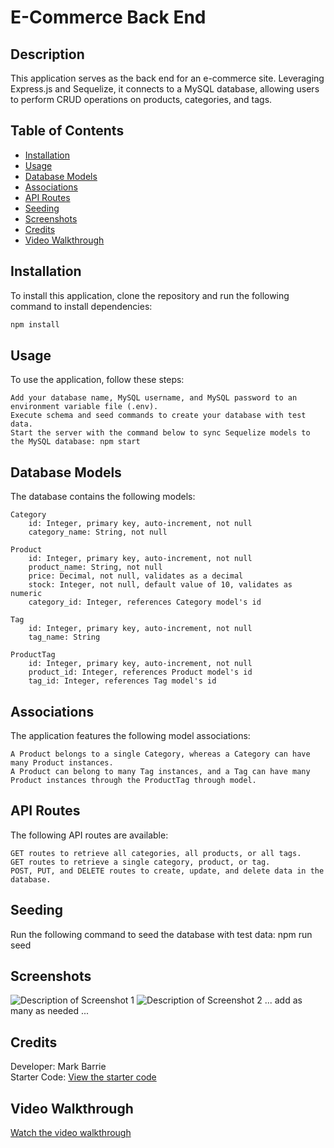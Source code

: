 # E-Commerce Back End

## Description

This application serves as the back end for an e-commerce site. Leveraging Express.js and Sequelize, it connects to a MySQL database, allowing users to perform CRUD operations on products, categories, and tags.

## Table of Contents

- [Installation](#installation)
- [Usage](#usage)
- [Database Models](#database-models)
- [Associations](#associations)
- [API Routes](#api-routes)
- [Seeding](#seeding)
- [Screenshots](#screenshots)
- [Credits](#credits)
- [Video Walkthrough](#video-walkthrough)

## Installation

To install this application, clone the repository and run the following command to install dependencies:

```bash
npm install
```
## Usage

To use the application, follow these steps:

    Add your database name, MySQL username, and MySQL password to an environment variable file (.env).
    Execute schema and seed commands to create your database with test data.
    Start the server with the command below to sync Sequelize models to the MySQL database: npm start

## Database Models

The database contains the following models:

    Category
        id: Integer, primary key, auto-increment, not null
        category_name: String, not null

    Product
        id: Integer, primary key, auto-increment, not null
        product_name: String, not null
        price: Decimal, not null, validates as a decimal
        stock: Integer, not null, default value of 10, validates as numeric
        category_id: Integer, references Category model's id

    Tag
        id: Integer, primary key, auto-increment, not null
        tag_name: String

    ProductTag
        id: Integer, primary key, auto-increment, not null
        product_id: Integer, references Product model's id
        tag_id: Integer, references Tag model's id

## Associations

The application features the following model associations:

    A Product belongs to a single Category, whereas a Category can have many Product instances.
    A Product can belong to many Tag instances, and a Tag can have many Product instances through the ProductTag through model.

## API Routes

The following API routes are available:

    GET routes to retrieve all categories, all products, or all tags.
    GET routes to retrieve a single category, product, or tag.
    POST, PUT, and DELETE routes to create, update, and delete data in the database.

## Seeding

Run the following command to seed the database with test data: npm run seed

## Screenshots

![Description of Screenshot 1](./assets/path-to-your-screenshot-1.png)
![Description of Screenshot 2](./assets/path-to-your-screenshot-2.png)
... add as many as needed ...

## Credits

Developer: Mark Barrie  
Starter Code: [View the starter code](https://github.com/coding-boot-camp/fantastic-umbrella)

## Video Walkthrough

[Watch the video walkthrough](https://watch.screencastify.com/v/kLLtAMV8yQRDUnOirEQA)
